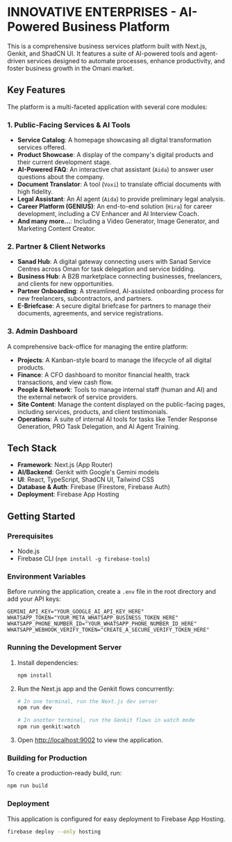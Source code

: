 # INNOVATIVE ENTERPRISES - AI-Powered Business Platform

This is a comprehensive business services platform built with Next.js, Genkit, and ShadCN UI. It features a suite of AI-powered tools and agent-driven services designed to automate processes, enhance productivity, and foster business growth in the Omani market.

## Key Features

The platform is a multi-faceted application with several core modules:

### 1. **Public-Facing Services & AI Tools**
- **Service Catalog**: A homepage showcasing all digital transformation services offered.
- **Product Showcase**: A display of the company's digital products and their current development stage.
- **AI-Powered FAQ**: An interactive chat assistant (`Aida`) to answer user questions about the company.
- **Document Translator**: A tool (`Voxi`) to translate official documents with high fidelity.
- **Legal Assistant**: An AI agent (`Aida`) to provide preliminary legal analysis.
- **Career Platform (GENIUS)**: An end-to-end solution (`Hira`) for career development, including a CV Enhancer and AI Interview Coach.
- **And many more...**: Including a Video Generator, Image Generator, and Marketing Content Creator.

### 2. **Partner & Client Networks**
- **Sanad Hub**: A digital gateway connecting users with Sanad Service Centres across Oman for task delegation and service bidding.
- **Business Hub**: A B2B marketplace connecting businesses, freelancers, and clients for new opportunities.
- **Partner Onboarding**: A streamlined, AI-assisted onboarding process for new freelancers, subcontractors, and partners.
- **E-Briefcase**: A secure digital briefcase for partners to manage their documents, agreements, and service registrations.

### 3. **Admin Dashboard**
A comprehensive back-office for managing the entire platform:
- **Projects**: A Kanban-style board to manage the lifecycle of all digital products.
- **Finance**: A CFO dashboard to monitor financial health, track transactions, and view cash flow.
- **People & Network**: Tools to manage internal staff (human and AI) and the external network of service providers.
- **Site Content**: Manage the content displayed on the public-facing pages, including services, products, and client testimonials.
- **Operations**: A suite of internal AI tools for tasks like Tender Response Generation, PRO Task Delegation, and AI Agent Training.

## Tech Stack

- **Framework**: Next.js (App Router)
- **AI/Backend**: Genkit with Google's Gemini models
- **UI**: React, TypeScript, ShadCN UI, Tailwind CSS
- **Database & Auth**: Firebase (Firestore, Firebase Auth)
- **Deployment**: Firebase App Hosting

## Getting Started

### Prerequisites
- Node.js
- Firebase CLI (`npm install -g firebase-tools`)

### Environment Variables
Before running the application, create a `.env` file in the root directory and add your API keys:

```
GEMINI_API_KEY="YOUR_GOOGLE_AI_API_KEY_HERE"
WHATSAPP_TOKEN="YOUR_META_WHATSAPP_BUSINESS_TOKEN_HERE"
WHATSAPP_PHONE_NUMBER_ID="YOUR_WHATSAPP_PHONE_NUMBER_ID_HERE"
WHATSAPP_WEBHOOK_VERIFY_TOKEN="CREATE_A_SECURE_VERIFY_TOKEN_HERE"
```

### Running the Development Server
1.  Install dependencies:
    ```bash
    npm install
    ```
2.  Run the Next.js app and the Genkit flows concurrently:
    ```bash
    # In one terminal, run the Next.js dev server
    npm run dev

    # In another terminal, run the Genkit flows in watch mode
    npm run genkit:watch
    ```
3.  Open [http://localhost:9002](http://localhost:9002) to view the application.

### Building for Production
To create a production-ready build, run:
```bash
npm run build
```

### Deployment
This application is configured for easy deployment to Firebase App Hosting.
```bash
firebase deploy --only hosting
```

